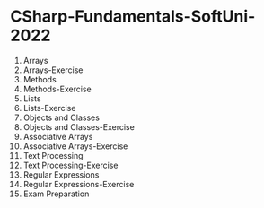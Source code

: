 # CSharp-Fundamentals-SoftUni-2022

1. Arrays
2. Arrays-Exercise
3. Methods
4. Methods-Exercise
5. Lists
6. Lists-Exercise
7. Objects and Classes
8. Objects and Classes-Exercise
9. Associative Arrays
10. Associative Arrays-Exercise
11. Text Processing
12. Text Processing-Exercise
13. Regular Expressions
14. Regular Expressions-Exercise
15. Exam Preparation
